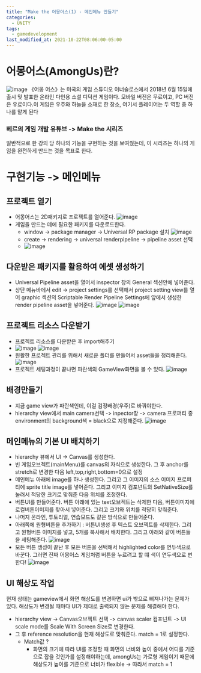 ```yaml
---
title: "Make the 어몽어스(1) - 메인메뉴 만들기"
categories:
  - UNITY
tags:
  - gamedevelopment
last_modified_at: 2021-10-22T08:06:00-05:00
---
```


# 어몽어스(AmongUs)란?

![image](https://user-images.githubusercontent.com/69496570/138540527-0553ab71-a8d4-4813-a8c9-df9a7a054b40.png)
《어몽 어스》는 미국의 게임 스튜디오 이너슬로스에서 2018년 6월 15일에 출시 및 발표한 온라인 다인용 소셜 디덕션 게임이다. 모바일 버전은 무료이고, PC 버전은 유료이다.이 게임은 우주와 하늘을 소재로 한 장소, 여기서 플레이어는 두 역할 중 하나를 맡게 된다

### 베르의 게임 개발 유튜브 -> Make the 시리즈

일반적으로 한 강의 당 하나의 기능을 구현하는 것을 보여줬는데, 이 시리즈는 하나의 게임을 완전하게 만드는 것을 목표로 한다.

# 구현기능 -> 메인메뉴

## 프로젝트 열기

- 어몽어스는 2D패키지로 프로젝트를 열어준다.
  ![image](https://user-images.githubusercontent.com/69496570/138539694-863e4d0e-3435-41ad-8c4f-b79f600cb82f.png)
- 게임을 만드는 데에 필요한 패키지를 다운로드한다.
  - window -> package manager -> Universal RP package 설치
    ![image](https://user-images.githubusercontent.com/69496570/138539876-88a1f1d4-1561-40f5-b757-7743e06cda25.png)
  - create -> rendering -> universal renderpipeline -> pipeline asset 선택
  - ![image](https://user-images.githubusercontent.com/69496570/138540019-ba43b6ea-ed4a-4495-9406-28ad56f78cee.png)

## 다운받은 패키지를 활용하여 에셋 생성하기

- Universal Pipeline asset을 열어서 inspector 창의 General 섹션안에 넣어준다.
- 상단 메뉴바에서 edit -> project settings를 선택해서 project setting view를 열어 graphic 섹션의 Scriptable Render Pipeline Settings에 앞에서 생성한 render pipeline asset을 넣어준다.
  ![image](https://user-images.githubusercontent.com/69496570/138540138-bf5658dc-5568-408b-800c-822ac09727bf.png)
  ![image](https://user-images.githubusercontent.com/69496570/138540164-3b111b87-b30f-4bd6-b2ef-50861b693052.png)

## 프로젝트 리소스 다운받기

- 프로젝트 리소스를 다운받은 후 import해주기
- ![image](https://user-images.githubusercontent.com/69496570/138540200-8918d042-bf05-4fd2-9be3-5d33d0a21f21.png)
  ![image](https://user-images.githubusercontent.com/69496570/138540235-df932253-5efb-4552-8b38-453cc7929847.png)
- 원활한 프로젝트 관리를 위해서 새로운 폴더를 만들어서 asset들을 정리해준다.
  ![image](https://user-images.githubusercontent.com/69496570/138540302-2312d17f-c0ed-4232-809d-0847b06461c1.png)
- 프로젝트 세팅과정이 끝나면 파란색의 GameView화면을 볼 수 있다.
  ![image](https://user-images.githubusercontent.com/69496570/138540366-8059d6f0-1451-4956-949d-319ccf5410d2.png)

## 배경만들기

- 지금 game view가 파란색인데, 이걸 검정배경(우주)로 바꿔야한다.
- hierarchy view에서 main camera선택 -> inpector창 -> camera 프로퍼티 중 environment의 background색 = black으로 지정해준다.
  ![image](https://user-images.githubusercontent.com/69496570/138540505-74d0145e-6622-4e66-a284-796f838e136c.png)

## 메인메뉴의 기본 UI 배치하기

- hierarchy 뷰에서 UI -> Canvas를 생성한다.
- 빈 게임오브젝트(mainMenu)를 canvas의 자식으로 생성한다. 그 후 anchor를 stretch로 변경한 다음 left,top,right,bottom=0으로 설정
- 메인메뉴 아래에 image를 하나 생성한다. 그리고 그 이미지의 소스 이미지 프로퍼티에 sprite title image를 넣어준다. 그리고 이미지 컴포넌트의 SetNativeSize를 눌러서 적당한 크기로 맞춰준 다음 위치를 조정한다.
- 버튼UI를 만들어준다. 버튼 아래에 있는 text오브젝트는 삭제한 다음, 버튼이미지에 로컬버튼이미지를 찾아서 넣어준다. 그리고 크기와 위치를 적당히 맞춰준다.
- 나머지 온라인, 튜토리얼, 연습모드도 같은 방식으로 만들어준다.
- 아래쪽에 원형버튼을 추가하기 : 버튼UI생성 후 텍스트 오브젝트를 삭제한다. 그리고 원형버튼 이미지를 넣고, 5개를 복사해서 배치한다. 그리고 아래와 같이 버튼들을 세팅해준다.
  ![image](https://user-images.githubusercontent.com/69496570/138540807-4a357221-b14c-4cd9-b96c-1ae03dcb7b90.png)
- 모든 버튼 생성이 끝난 후 모든 버튼을 선택해서 highlighted color를 연두색으로 바꾼다. 그러면 진짜 어몽어스 게임처럼 버튼을 누르려고 할 떄 색이 연두색으로 변한다!
  ![image](https://user-images.githubusercontent.com/69496570/138540866-b23e0af5-dd9c-445e-8b3c-7f60df4756a9.png)

## UI 해상도 작업

현재 상태는 gameview에서 화면 해상도를 변경하면 ui가 밖으로 삐져나가는 문제가 있다. 해상도가 변경될 때마다 UI가 제대로 출력되지 않는 문제를 해결해야 한다.

- hierarchy view -> Canvas오브젝트 선택 -> canvas scaler 컴포넌트 -> UI scale mode를 Scale With Screen Size로 변경한다.
- 그 후 reference resolution을 현재 해상도로 맞춰준다. match = 1로 설정한다.
  - Match값 ?
    - 화면의 크기에 따라 UI를 조정할 때 화면의 너비와 높이 중에서 어디를 기준으로 잡을 것인가를 설정해야하는데, amongUs는 가로형 게임이기 때문에 해상도가 높이를 기준으로 너비가 flexible -> 따라서 match = 1
